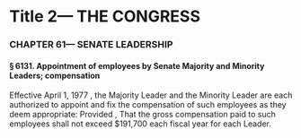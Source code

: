 
# Title 2— THE CONGRESS
### CHAPTER 61— SENATE LEADERSHIP
#### § 6131. Appointment of employees by Senate Majority and Minority Leaders; compensation

Effective April 1, 1977 , the Majority Leader and the Minority Leader are each authorized to appoint and fix the compensation of such employees as they deem appropriate: Provided , That the gross compensation paid to such employees shall not exceed $191,700 each fiscal year for each Leader.
